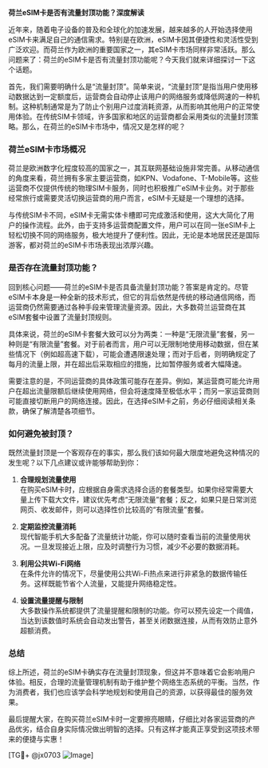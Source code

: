 **荷兰eSIM卡是否有流量封顶功能？深度解读**

近年来，随着电子设备的普及和全球化的加速发展，越来越多的人开始选择使用eSIM卡来满足自己的通信需求。特别是在欧洲，eSIM卡因其便捷性和灵活性受到广泛欢迎。而荷兰作为欧洲的重要国家之一，其eSIM卡市场同样非常活跃。那么问题来了：荷兰的eSIM卡是否有流量封顶功能呢？今天我们就来详细探讨一下这个话题。

首先，我们需要明确什么是“流量封顶”。简单来说，“流量封顶”是指当用户使用移动数据达到一定额度后，运营商会自动停止该用户的网络服务或降低网速的一种机制。这种机制通常是为了防止个别用户过度消耗资源，从而影响其他用户的正常使用体验。在传统SIM卡领域，许多国家和地区的运营商都会采用类似的流量封顶策略。那么，在荷兰的eSIM卡市场中，情况又是怎样的呢？

### 荷兰eSIM卡市场概况

荷兰是欧洲数字化程度较高的国家之一，其互联网基础设施非常完善。从移动通信的角度来看，荷兰拥有多家主要运营商，如KPN、Vodafone、T-Mobile等。这些运营商不仅提供传统的物理SIM卡服务，同时也积极推广eSIM卡业务。对于那些经常旅行或需要灵活切换运营商的用户而言，eSIM卡无疑是一个理想的选择。

与传统SIM卡不同，eSIM卡无需实体卡槽即可完成激活和使用，这大大简化了用户的操作流程。此外，由于支持多运营商配置文件，用户可以在同一张eSIM卡上轻松切换不同的网络服务，极大地提升了便利性。因此，无论是本地居民还是国际游客，都对荷兰的eSIM卡市场表现出浓厚兴趣。

### 是否存在流量封顶功能？

回到核心问题——荷兰的eSIM卡是否具备流量封顶功能？答案是肯定的。尽管eSIM卡本身是一种全新的技术形式，但它的背后依然是传统的移动通信网络，而运营商仍然需要通过各种手段来管理流量资源。因此，大多数荷兰运营商在其eSIM套餐中设置了流量封顶规则。

具体来说，荷兰的eSIM卡套餐大致可以分为两类：一种是“无限流量”套餐，另一种则是“有限流量”套餐。对于前者而言，用户可以无限制地使用移动数据，但在某些情况下（例如超高速下载），可能会遭遇限速处理；而对于后者，则明确规定了每月的流量上限，并在超出后采取相应的措施，比如暂停服务或者大幅降速。

需要注意的是，不同运营商的具体政策可能存在差异。例如，某运营商可能允许用户在超出流量限额后继续使用网络，但会将速度降至极低水平；而另一家运营商则可能直接切断用户的网络连接。因此，在选择eSIM卡之前，务必仔细阅读相关条款，确保了解清楚各项细节。

### 如何避免被封顶？

既然流量封顶是一个客观存在的事实，那么我们该如何最大限度地避免这种情况的发生呢？以下几点建议或许能够帮助到你：

1. **合理规划流量使用**  
   在购买eSIM卡时，应根据自身需求选择合适的套餐类型。如果你经常需要大量上传下载大文件，建议优先考虑“无限流量”套餐；反之，如果只是日常浏览网页、收发邮件，则可以选择性价比较高的“有限流量”套餐。

2. **定期监控流量消耗**  
   现代智能手机大多配备了流量统计功能，你可以随时查看当前的流量使用状况。一旦发现接近上限，应及时调整行为习惯，减少不必要的数据消耗。

3. **利用公共Wi-Fi网络**  
   在条件允许的情况下，尽量使用公共Wi-Fi热点来进行非紧急的数据传输任务。这样既能节省个人流量，又能提升网络稳定性。

4. **设置流量提醒与限制**  
   大多数操作系统都提供了流量提醒和限制的功能。你可以预先设定一个阈值，当达到该数值时系统会自动发出警告，甚至关闭数据连接，从而有效防止意外超额消费。

### 总结

综上所述，荷兰的eSIM卡确实存在流量封顶现象，但这并不意味着它会影响用户体验。相反，合理的流量管理机制有助于维护整个网络生态系统的平衡。当然，作为消费者，我们也应该学会科学地规划和使用自己的资源，以获得最佳的服务效果。

最后提醒大家，在购买荷兰eSIM卡时一定要擦亮眼睛，仔细比对各家运营商的产品优劣，结合自身实际情况做出明智的选择。只有这样才能真正享受到这项技术带来的便捷与实惠！

[TG💪+ @jx0703 ![Image](https://github.com/user-attachments/assets/dbca1d08-cadb-493c-b0ec-ad6f7a83f270)]